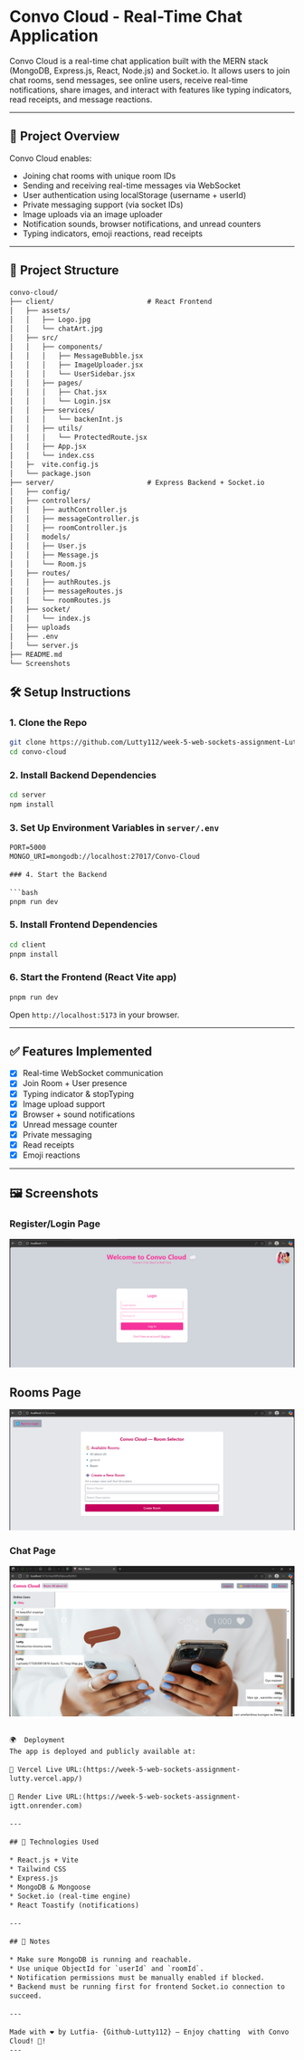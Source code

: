 
# Convo Cloud - Real-Time Chat Application

Convo Cloud is a real-time chat application built with the MERN stack (MongoDB, Express.js, React, Node.js) and Socket.io. It allows users to join chat rooms, send messages, see online users, receive real-time notifications, share images, and interact with features like typing indicators, read receipts, and message reactions.

---

## 🚀 Project Overview

Convo Cloud enables:

* Joining chat rooms with unique room IDs
* Sending and receiving real-time messages via WebSocket
* User authentication using localStorage (username + userId)
* Private messaging support (via socket IDs)
* Image uploads via an image uploader
* Notification sounds, browser notifications, and unread counters
* Typing indicators, emoji reactions, read receipts

---
## 📁 Project Structure

```
convo-cloud/
├── client/                       # React Frontend
│   ├── assets/
│   │   ├── Logo.jpg
│   │   └── chatArt.jpg
│   ├── src/
│   │   ├── components/
│   │   │   ├── MessageBubble.jsx
│   │   │   ├── ImageUploader.jsx
│   │   │   └── UserSidebar.jsx
│   │   ├── pages/
│   │   │   ├── Chat.jsx
│   │   │   └── Login.jsx
│   │   ├── services/
│   │   │   └── backenInt.js
│   │   ├── utils/
│   │   │   └── ProtectedRoute.jsx
│   │   ├── App.jsx
│   │   └── index.css
│   ├─  vite.config.js
│   └── package.json
├── server/                       # Express Backend + Socket.io
│   ├── config/
│   ├── controllers/  
│   │   ├── authController.js
│   │   ├── messageController.js
│   │   ├── roomController.js
│   │   models/
│   │   ├── User.js
│   │   ├── Message.js
│   │   └── Room.js
│   ├── routes/
│   │   ├── authRoutes.js
│   │   ├── messageRoutes.js
│   │   └── roomRoutes.js
│   ├── socket/
│   │   └── index.js
│   ├── uploads
│   ├── .env
│   └── server.js
├── README.md
└── Screenshots
```

## 🛠️ Setup Instructions

### 1. Clone the Repo

```bash
git clone https://github.com/Lutty112/week-5-web-sockets-assignment-Lutty112.git
cd convo-cloud
```

### 2. Install Backend Dependencies

```bash
cd server
npm install
```

### 3. Set Up Environment Variables in `server/.env`

```
PORT=5000
MONGO_URI=mongodb://localhost:27017/Convo-Cloud

### 4. Start the Backend

```bash
pnpm run dev
```

### 5. Install Frontend Dependencies

```bash
cd client
pnpm install
```

### 6. Start the Frontend (React Vite app)

```bash
pnpm run dev
```

Open `http://localhost:5173` in your browser.

---

## ✅ Features Implemented

* [x] Real-time WebSocket communication
* [x] Join Room + User presence
* [x] Typing indicator & stopTyping
* [x] Image upload support
* [x] Browser + sound notifications
* [x] Unread message counter
* [x] Private messaging
* [x] Read receipts
* [x] Emoji reactions

---

## 🖼️ Screenshots

### Register/Login Page
![Register/Login](Screenshots/LoginPage.png)

## Rooms Page
![Roomspage](Screenshots/RoomsPage.png)

### Chat Page
![Chatpage](Screenshots/ChatPage.png)

```

🌍  Deployment
The app is deployed and publicly available at:

🔗 Vercel Live URL:(https://week-5-web-sockets-assignment-lutty.vercel.app/)

🔗 Render Live URL:(https://week-5-web-sockets-assignment-igtt.onrender.com)

---

## 🧰 Technologies Used

* React.js + Vite
* Tailwind CSS
* Express.js
* MongoDB & Mongoose
* Socket.io (real-time engine)
* React Toastify (notifications)

---

## 📌 Notes

* Make sure MongoDB is running and reachable.
* Use unique ObjectId for `userId` and `roomId`.
* Notification permissions must be manually enabled if blocked.
* Backend must be running first for frontend Socket.io connection to succeed.

---

Made with ❤️ by Lutfia- {Github-Lutty112} – Enjoy chatting  with Convo Cloud! 💬!
---
